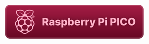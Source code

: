 ![env](https://raw.githubusercontent.com/Aeldit/Aeldit/0292194f1949e6c434a402d1d5b806be15f7333f/github_profile/pico.svg)
